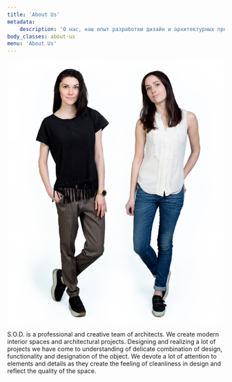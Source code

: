```yaml
---
title: 'About Us'
metadata:
    description: 'О нас, наш опыт разработки дизайн и архитектурных проектов от S.O.D. Работая с нашей студией у клиента появляется время и дизайн'
body_classes: about-us
menu: 'About Us'
---
```


![](about_us.jpg)

<p class="description">S.O.D.  is a professional and creative team of architects. We create modern interior spaces and architectural projects. Designing and realizing a lot of projects we have come to understanding of delicate combination of design, functionality and designation of the object. We devote a lot of attention to elements and details as they create the feeling of сleanliness in design and reflect the quality of the space.</p> 

